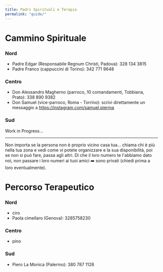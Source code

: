 ```yaml
---
title: Padri Spirituali e Terapia
permalink: "guide/"
---
```


# Cammino Spirituale

### Nord

- Padre Edgar (Responsabile Regnum Christi, Padova): 328 134 3815
- Padre Franco (cappuccini di Torino): 342 771 9648

### Centro

- Don Alessandro Magherno (parroco, 10 comandamenti, Tobbiana, Prato): 338 890 9382
- Don Samuel (vice-parroco, Roma - Torrino): scrivi direttamente un messaggio a https://instagram.com/samuel.pierma

### Sud

Work in Progress...

---

Non importa se la persona non è proprio vicino casa tua... chiama chi è più nella tua zona e vedi come vi potete organizzare e la sua disponibilità, poi se non si può fare, passa agli altri. Di che il loro numero te l'abbiamo dato noi, non passare i loro numeri ai tuoi amici ➡️ sono privati (chiedi prima a loro eventualmente).

# Percorso Terapeutico

### Nord

- ciro
- Paola cimellaro (Genova): 3285758230

### Centro

- pino

### Sud

- Piero La Monica (Palermo): 380 787 1128
